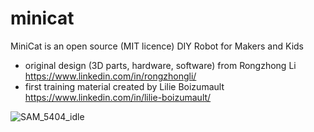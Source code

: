 # minicat
MiniCat is an open source (MIT licence) DIY Robot for Makers and Kids
- original design (3D parts, hardware, software) from Rongzhong Li https://www.linkedin.com/in/rongzhongli/
- first training material created by Lilie Boizumault https://www.linkedin.com/in/lilie-boizumault/

![SAM_5404_idle](https://user-images.githubusercontent.com/53020923/121858495-f6d35c00-ccf6-11eb-98a1-c22c22b4c43e.JPG)
